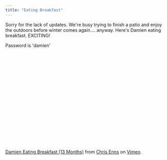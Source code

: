 ```yaml
---
title: "Eating Breakfast"
---
```

<p>Sorry for the lack of updates.  We're busy trying to finish a patio and enjoy the outdoors before winter comes again....  anyway.  Here's Damien eating breakfast.  EXCITING!</p>
<p>Password is 'damien'</p>
<p><object width="400" height="302"><param name="allowfullscreen" value="true" /><param name="allowscriptaccess" value="always" /><param name="movie" value="https://www.vimeo.com/moogaloop.swf?clip_id=1436284&amp;server=www.vimeo.com&amp;show_title=1&amp;show_byline=1&amp;show_portrait=0&amp;color=ffffff&amp;fullscreen=1" /><embed src="https://www.vimeo.com/moogaloop.swf?clip_id=1436284&amp;server=www.vimeo.com&amp;show_title=1&amp;show_byline=1&amp;show_portrait=0&amp;color=ffffff&amp;fullscreen=1" type="application/x-shockwave-flash" allowfullscreen="true" allowscriptaccess="always" width="400" height="302"></embed></object><br /><a href="https://www.vimeo.com/1436284?pg=embed&sec=1436284">Damien Eating Breakfast (13 Months)</a> from <a href="https://www.vimeo.com/ichris76?pg=embed&sec=1436284">Chris Enns</a> on <a href="https://vimeo.com?pg=embed&sec=1436284">Vimeo</a>.</p>
